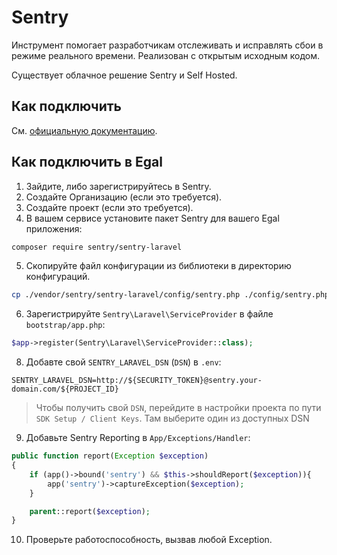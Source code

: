 # Sentry

Инструмент помогает разработчикам отслеживать и исправлять сбои в режиме
реального времени. Реализован с открытым исходным кодом.

Существует облачное решение Sentry и Self Hosted.


## Как подключить

См. [официальную документацию](https://docs.sentry.io/platforms/).


## Как подключить в Egal

1. Зайдите, либо зарегистрируйтесь в Sentry.
2. Создайте Организацию (если это требуется).
3. Создайте проект (если это требуется).
4. В вашем сервисе установите пакет Sentry для вашего Egal приложения:

```bash
composer require sentry/sentry-laravel
```

5. Скопируйте файл конфигурации из библиотеки в директорию конфигураций.

```bash
cp ./vendor/sentry/sentry-laravel/config/sentry.php ./config/sentry.php
```

6. Зарегистрируйте `Sentry\Laravel\ServiceProvider` в файле
   `bootstrap/app.php`:

```php
$app->register(Sentry\Laravel\ServiceProvider::class);
```

8. Добавте свой `SENTRY_LARAVEL_DSN` (`DSN`) в `.env`:

```dotenv
SENTRY_LARAVEL_DSN=http://${SECURITY_TOKEN}@sentry.your-domain.com/${PROJECT_ID}
```

> Чтобы получить свой `DSN`, перейдите в настройки проекта по пути `SDK
> Setup / Client Keys`. Там выберите один из доступных DSN

9. Добавьте Sentry Reporting в `App/Exceptions/Handler`:

```php
public function report(Exception $exception)
{
    if (app()->bound('sentry') && $this->shouldReport($exception)){
        app('sentry')->captureException($exception);
    }

    parent::report($exception);
}
```

10. Проверьте работоспособность, вызвав любой Exception.

